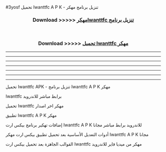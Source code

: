 #3yosf تحميل Iwanttfc  A P K - تنزيل برنامج مهكر



<div align="center">
<h3>Download >>>>> <a href="https://runaway1.web.app/?sq=Iwanttfc ">مهكرIwanttfc  تنزيل برنامج</a></h3><br>

<h3>Download >>>>> <a href="https://runaway1.web.app/?sq=Iwanttfc ">تحميل Iwanttfc  مهكر</a></h3>
</div>


----------------------------------------------------------

----------------------------------------------------------

----------------------------------------------------------

----------------------------------------------------------

----------------------------------------------------------

----------------------------------------------------------

----------------------------------------------------------

تحميل Iwanttfc  APK - تنزيل برنامج Iwanttfc  A P K مهكر

Iwanttfc  برابط مباشر للاندرويد

تحميل Iwanttfc  مهكر اخر اصدار

تطبيق Iwanttfc  A P K مهكر

إضافات تهكير برنامج بيكس ارت Iwanttfc  A P K للاندرويد برابط مباشر مجانا

أدوات التعديل الأساسية بعد تحميل تطبيق بيكس ارت مهكر Iwanttfc  A P K مجانا

القوالب الجاهزة بعد تحميل بيكس ارت Iwanttfc  مهكر من ميديا فاير للاندرويد


